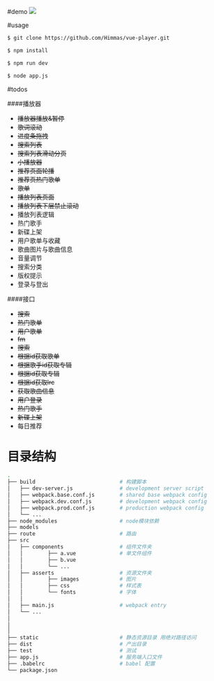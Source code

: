 #demo
![](http://7xt8hz.com1.z0.glb.clouddn.com/neteasy2.gif)

#usage

```bash
$ git clone https://github.com/Himmas/vue-player.git

$ npm install

$ npm run dev

$ node app.js

```


#todos

####播放器

- ~~播放器播放&暂停~~
- ~~歌词滚动~~
- ~~进度条拖拽~~
- ~~搜索列表~~
- ~~搜索列表滑动分页~~
- ~~小播放器~~
- ~~推荐页面轮播~~
- ~~推荐页热门歌单~~
- ~~歌单~~
- ~~播放列表页面~~
- ~~播放列表下层禁止滚动~~
- 播放列表逻辑
- 热门歌手
- 新碟上架
- 用户歌单与收藏
- 歌曲图片与歌曲信息
- 音量调节
- 搜索分类
- 版权提示
- 登录与登出

####接口
- ~~搜索~~
- ~~热门歌单~~
- ~~用户歌单~~
- ~~fm~~
- ~~搜索~~
- ~~根据id获取歌单~~
- ~~根据歌手id获取专辑~~
- ~~根据id获取专辑~~
- ~~根据id获取lrc~~
- ~~获取歌曲信息~~
- ~~用户登录~~
- ~~热门歌手~~
- ~~新碟上架~~
- 每日推荐

# 目录结构
``` bash
.
├── build                           # 构建脚本
│   ├── dev-server.js               # development server script
│   ├── webpack.base.conf.js        # shared base webpack config
│   ├── webpack.dev.conf.js         # development webpack config
│   ├── webpack.prod.conf.js        # production webpack config
│   └── ...
├── node_modules                    # node模块依赖
├── models
├── route                           # 路由
├── src
│   ├── components                  # 组件文件夹
│   │        ├── a.vue              # 单文件组件
│   │        ├── b.vue
│   │        └── ...
│   ├── asserts                     # 资源文件夹
│   │        ├── images             # 图片
│   │        ├── css                # 样式表
│   │        └── fonts              # 字体
│   │
│   ├── main.js                     # webpack entry
│   └── ...
│
│
│
├── static                          # 静态资源目录 用绝对路径访问
├── dist                            # 产出目录
├── test                            # 测试
├── app.js                          # 服务端入口文件
├── .babelrc                        # babel 配置
└── package.json
```
